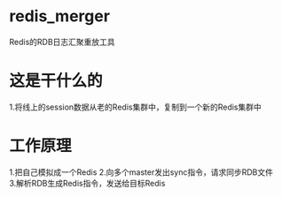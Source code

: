 redis_merger
============

Redis的RDB日志汇聚重放工具

这是干什么的
============
1.将线上的session数据从老的Redis集群中，复制到一个新的Redis集群中	


工作原理
============
1.把自己模拟成一个Redis	
2.向多个master发出sync指令，请求同步RDB文件		
3.解析RDB生成Redis指令，发送给目标Redis	

